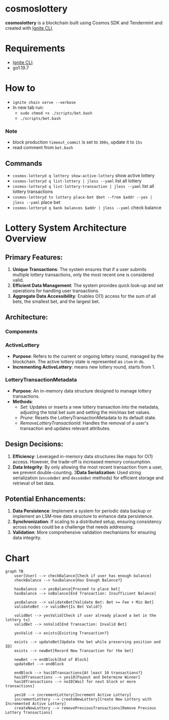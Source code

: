 # cosmoslottery
**cosmoslottery** is a blockchain built using Cosmos SDK and Tendermint and created with [Ignite CLI](https://ignite.com/cli).

# Requirements
- [Ignite CLI](https://ignite.com/cli).
- go1.19.7

# How to
- `ignite chain serve --verbose`
- In new tab run:
  - `sudo chmod +x ./scripts/bet.bash`
  - `./scripts/bet.bash`

### Note
- block production `timeout_commit` is set to `300s`, update it to `15s`
- read comment from `bet.bash`

## Commands
- `cosmos-lotteryd q lottery show-active-lottery` show active lottery
- `cosmos-lotteryd q list-lottery | jless --yaml` list all lottery
- `cosmos-lotteryd q list-lottery-transaction | jless --yaml` list all lottery transactions
- `cosmos-lotteryd tx lottery place-bet $bet --from $addr --yes | jless --yaml` place bet
- `cosmos-lotteryd q bank balances $addr | jless --yaml` check balance

# Lottery System Architecture Overview

## **Primary Features:**

1. **Unique Transactions**: The system ensures that if a user submits multiple lottery transactions, only the most recent one is considered valid.
2. **Efficient Data Management**: The system provides quick look-up and set operations for handling user transactions.
3. **Aggregate Data Accessibility**: Enables O(1) access for the sum of all bets, the smallest bet, and the largest bet.

## **Architecture**:

### Components

### ActiveLottery
- **Purpose**: Refers to the current or ongoing lottery round, managed by the blockchain. The active lottery state is represented as `item` in `db`.
- **Incrementing ActiveLottery**: means new lottery round, starts from 1.  

### LotteryTransactionMetadata
- **Purpose**: An in-memory data structure designed to manage lottery transactions.
- **Methods**:
    - *Set*: Updates or inserts a new lottery transaction into the metadata, adjusting the total bet sum and setting the min/max bet values.
    - *Prune*: Resets the LotteryTransactionMetadata to its default state.
    - *RemoveLotteryTransactionId*: Handles the removal of a user's transaction and updates relevant attributes.

## **Design Decisions**:

1. **Efficiency**: Leveraged in-memory data structures like maps for O(1) access. However, the trade-off is increased memory consumption.
2. **Data Integrity**: By only allowing the most recent transaction from a user, we prevent double-counting.
3**Data Serialization**: Used string serialization (`encodeBet` and `decodeBet` methods) for efficient storage and retrieval of bet data.

## **Potential Enhancements**:

1. **Data Persistence**: Implement a system for periodic data backup or implement an LSM-tree data structure to enhance data persistence.
2. **Synchronization**: If scaling to a distributed setup, ensuring consistency across nodes could be a challenge that needs addressing.
3. **Validation**: More comprehensive validation mechanisms for ensuring data integrity.

# Chart
```mermaid
graph TB    
    user[User] --> checkBalance[Check if user has enough balance]
    checkBalance --> hasBalance{Has Enough Balance?}
    
    hasBalance --> yesBalance[Proceed to place bet]
    hasBalance --> noBalance[End Transaction: Insufficient Balance]
    
    yesBalance --> validateBet[Validate Bet: Bet >= Fee + Min Bet]
    validateBet --> validBet{Is Bet Valid?}
    
    validBet --> yesValid[Check if user already placed a bet in the lottery tx]
    validBet --> noValid[End Transaction: Invalid Bet]
    
    yesValid --> exists{Existing Transaction?}
    
    exists --> updateBet[Update the bet while preserving position and ID]
    exists --> newBet[Record New Transaction for the bet]
    
    newBet --> endBlock[End of Block]
    updateBet --> endBlock
    
    endBlock --> has10Transactions{At least 10 transactions?}
    has10Transactions --> yes10[Payout and Determine Winner]
    has10Transactions --> no10[Wait for next block or more transactions]
    
    yes10 --> incrementLottery[Increment Active Lottery]
    incrementLottery --> createNewLottery[Create New Lottery with Incremented Active Lottery]
    createNewLottery --> removePreviousTransactions[Remove Previous Lottery Transactions]
```